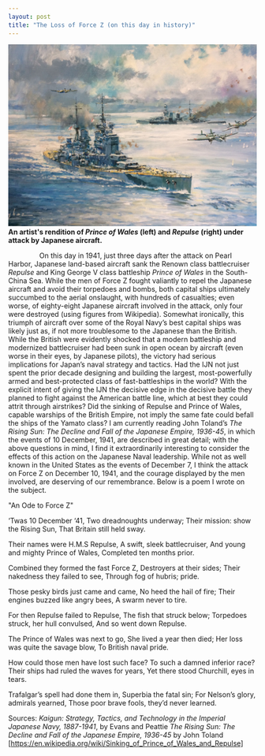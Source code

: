 ```yaml
---
layout: post
title: "The Loss of Force Z (on this day in history)"
---
```


![](/Images/Painting1.jpg)
**An artist's rendition of _Prince of Wales_ (left) and _Repulse_ (right) under attack by Japanese aircraft.**

&nbsp;&nbsp;&nbsp;&nbsp;&nbsp;&nbsp;&nbsp;&nbsp;&nbsp;&nbsp;&nbsp;&nbsp;&nbsp;&nbsp;&nbsp;&nbsp;On this day in 1941, just three days after the attack on Pearl Harbor, Japanese land-based aircraft sank the Renown class battlecruiser *Repulse* and King George V class battleship *Prince of Wales* in the South-China Sea. While the men of Force Z fought valiantly to repel the Japanese aircraft and avoid their torpedoes and bombs, both capital ships ultimately succumbed to the aerial onslaught, with hundreds of casualties; even worse, of eighty-eight Japanese aircraft involved in the attack, only four were destroyed (using figures from Wikipedia). Somewhat ironically, this triumph of aircraft over some of the Royal Navy’s best capital ships was likely just as, if not more troublesome to the Japanese than the British. While the British were evidently shocked that a modern battleship and modernized battlecruiser had been sunk in open ocean by aircraft (even worse in their eyes, by Japanese pilots), the victory had serious implications for Japan’s naval strategy and tactics. Had the IJN not just spent the prior decade designing and building the largest, most-powerfully armed and best-protected class of fast-battleships in the world? With the explicit intent of giving the IJN the decisive edge in the decisive battle they planned to fight against the American battle line, which at best they could attrit through airstrikes? Did the sinking of Repulse and Prince of Wales, capable warships of the British Empire, not imply the same fate could befall the ships of the Yamato class? I am currently reading John Toland’s *The Rising Sun: The Decline and Fall of the Japanese Empire, 1936-45*, in which the events of 10 December, 1941, are described in great detail; with the above questions in mind, I find it extraordinarily interesting to consider the effects of this action on the Japanese Naval leadership. While not as well known in the United States as the events of December 7, I think the attack on Force Z on December 10, 1941, and the courage displayed by the men involved, are deserving of our remembrance. Below is a poem I wrote on the subject.


"An Ode to Force Z"


‘Twas 10 December ‘41,
Two dreadnoughts underway;
Their mission: show the Rising Sun, 
That Britain still held sway.


Their names were H.M.S Repulse,
A swift, sleek battlecruiser,
And young and mighty Prince of Wales, 
Completed ten months prior.


Combined they formed the fast Force Z, 
Destroyers at their sides;
Their nakedness they failed to see, 
Through fog of hubris; pride.


Those pesky birds just came and came, 
No heed the hail of fire;
Their engines buzzed like angry bees, 
A swarm never to tire.


For then Repulse failed to Repulse, 
The fish that struck below;
Torpedoes struck, her hull convulsed, 
And so went down Repulse.


The Prince of Wales was next to go, 
She lived a year then died;
Her loss was quite the savage blow, 
To British naval pride.


How could those men have lost such face? 
To such a damned inferior race?
Their ships had ruled the waves for years, 
Yet there stood Churchill, eyes in tears.


Trafalgar’s spell had done them in, 
Superbia the fatal sin;
For Nelson’s glory, admirals yearned, 
Those poor brave fools, they’d never learned.


Sources: 
*Kaigun: Strategy, Tactics, and Technology in the Imperial Japanese Navy, 1887-1941*, by Evans and Peattie
*The Rising Sun: The Decline and Fall of the Japanese Empire, 1936-45* by John Toland
[https://en.wikipedia.org/wiki/Sinking_of_Prince_of_Wales_and_Repulse]
